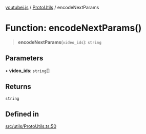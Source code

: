 [youtubei.js](../../../README.md) / [ProtoUtils](../README.md) / encodeNextParams

# Function: encodeNextParams()

> **encodeNextParams**(`video_ids`): `string`

## Parameters

• **video\_ids**: `string`[]

## Returns

`string`

## Defined in

[src/utils/ProtoUtils.ts:50](https://github.com/LuanRT/YouTube.js/blob/305a398158a6cac82e6ef288fed4bf1661c89d52/src/utils/ProtoUtils.ts#L50)
